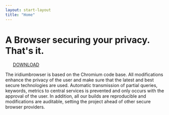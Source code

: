 ```yaml
---
layout: start-layout
title: "Home"
---
```


A Browser securing your privacy. That's it.
================================  

<ul class="actions">
<a href="download.html" class="button download">DOWNLOAD</a>
</ul>

The iridiumbrowser is based on the Chromium code base. All modifications enhance the privacy of the user and make sure that the latest and best secure technologies are used.
Automatic transmission of partial queries, keywords, metrics to central services is prevented and only occurs with the approval of the user. In addition, all our builds are reproducible and modifications are auditable, setting the project ahead of other secure browser providers.
